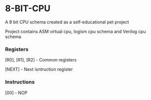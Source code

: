 # 8-BIT-CPU
A 8 bit CPU schema created as a self-educational pet project

Project contains ASM virtual cpu, logism cpu schema and Verilog cpu schema

### Registers

[R0], [R1], [R2] - Common registers

[NEXT] - Next isntruction register

### Instructions

[00] - NOP




